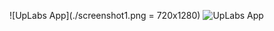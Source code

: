 
![UpLabs App](./screenshot1.png = 720x1280)
![UpLabs App](https://github.com/kevicsalazar/UpLabs-Kotlin/blob/master/screenshot2.png "UpLabs App")
